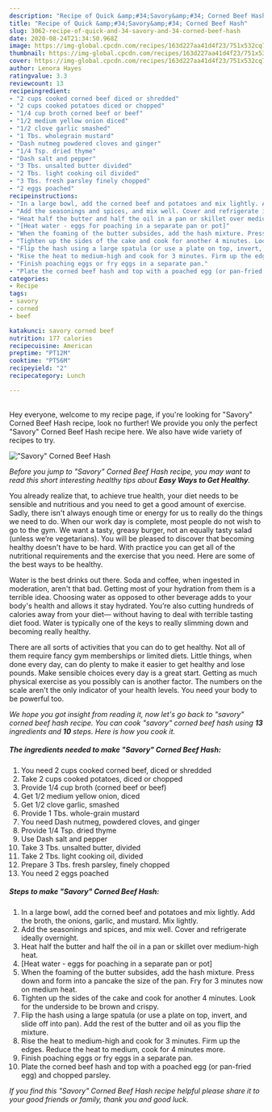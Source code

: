 ```yaml
---
description: "Recipe of Quick &amp;#34;Savory&amp;#34; Corned Beef Hash"
title: "Recipe of Quick &amp;#34;Savory&amp;#34; Corned Beef Hash"
slug: 3062-recipe-of-quick-and-34-savory-and-34-corned-beef-hash
date: 2020-08-24T21:34:50.968Z
image: https://img-global.cpcdn.com/recipes/163d227aa41d4f23/751x532cq70/savory-corned-beef-hash-recipe-main-photo.jpg
thumbnail: https://img-global.cpcdn.com/recipes/163d227aa41d4f23/751x532cq70/savory-corned-beef-hash-recipe-main-photo.jpg
cover: https://img-global.cpcdn.com/recipes/163d227aa41d4f23/751x532cq70/savory-corned-beef-hash-recipe-main-photo.jpg
author: Lenora Hayes
ratingvalue: 3.3
reviewcount: 13
recipeingredient:
- "2 cups cooked corned beef diced or shredded"
- "2 cups cooked potatoes diced or chopped"
- "1/4 cup broth corned beef or beef"
- "1/2 medium yellow onion diced"
- "1/2 clove garlic smashed"
- "1 Tbs. wholegrain mustard"
- "Dash nutmeg powdered cloves and ginger"
- "1/4 Tsp. dried thyme"
- "Dash salt and pepper"
- "3 Tbs. unsalted butter divided"
- "2 Tbs. light cooking oil divided"
- "3 Tbs. fresh parsley finely chopped"
- "2 eggs poached"
recipeinstructions:
- "In a large bowl, add the corned beef and potatoes and mix lightly. Add the broth, the onions, garlic, and mustard. Mix lightly."
- "Add the seasonings and spices, and mix well. Cover and refrigerate ideally overnight."
- "Heat half the butter and half the oil in a pan or skillet over medium-high heat."
- "[Heat water - eggs for poaching in a separate pan or pot]"
- "When the foaming of the butter subsides, add the hash mixture. Press down and form into a pancake the size of the pan. Fry for 3 minutes now on medium heat."
- "Tighten up the sides of the cake and cook for another 4 minutes. Look for the underside to be brown and crispy."
- "Flip the hash using a large spatula (or use a plate on top, invert, and slide off into pan). Add the rest of the butter and oil as you flip the mixture."
- "Rise the heat to medium-high and cook for 3 minutes. Firm up the edges. Reduce the heat to medium, cook for 4 minutes more."
- "Finish poaching eggs or fry eggs in a separate pan."
- "Plate the corned beef hash and top with a poached egg (or pan-fried egg) and chopped parsley."
categories:
- Recipe
tags:
- savory
- corned
- beef

katakunci: savory corned beef 
nutrition: 177 calories
recipecuisine: American
preptime: "PT12M"
cooktime: "PT56M"
recipeyield: "2"
recipecategory: Lunch

---
```

<br>
Hey everyone, welcome to my recipe page, if you're looking for &#34;Savory&#34; Corned Beef Hash recipe, look no further! We provide you only the perfect &#34;Savory&#34; Corned Beef Hash recipe here. We also have wide variety of recipes to try.
<br>


![&#34;Savory&#34; Corned Beef Hash](https://img-global.cpcdn.com/recipes/163d227aa41d4f23/751x532cq70/savory-corned-beef-hash-recipe-main-photo.jpg)

<i>Before you jump to &#34;Savory&#34; Corned Beef Hash recipe, you may want to read this short interesting healthy tips about <strong>Easy Ways to Get Healthy</strong>.</i>

You already realize that, to achieve true health, your diet needs to be sensible and nutritious and you need to get a good amount of exercise. Sadly, there isn't always enough time or energy for us to really do the things we need to do. When our work day is complete, most people do not wish to go to the gym. We want a tasty, greasy burger, not an equally tasty salad (unless we’re vegetarians). You will be pleased to discover that becoming healthy doesn't have to be hard. With practice you can get all of the nutritional requirements and the exercise that you need. Here are some of the best ways to be healthy.

Water is the best drinks out there. Soda and coffee, when ingested in moderation, aren't that bad. Getting most of your hydration from them is a terrible idea. Choosing water as opposed to other beverage adds to your body's health and allows it stay hydrated. You’re also cutting hundreds of calories away from your diet— without having to deal with terrible tasting diet food. Water is typically one of the keys to really slimming down and becoming really healthy.

There are all sorts of activities that you can do to get healthy. Not all of them require fancy gym memberships or limited diets. Little things, when done every day, can do plenty to make it easier to get healthy and lose pounds. Make sensible choices every day is a great start. Getting as much physical exercise as you possibly can is another factor. The numbers on the scale aren't the only indicator of your health levels. You need your body to be powerful too. 


<i>We hope you got insight from reading it, now let's go back to &#34;savory&#34; corned beef hash recipe. You can cook &#34;savory&#34; corned beef hash using <strong>13</strong> ingredients and <strong>10</strong> steps. Here is how you cook it.
</i>

##### The ingredients needed to make &#34;Savory&#34; Corned Beef Hash:

1. You need 2 cups cooked corned beef, diced or shredded
1. Take 2 cups cooked potatoes, diced or chopped
1. Provide 1/4 cup broth (corned beef or beef)
1. Get 1/2 medium yellow onion, diced
1. Get 1/2 clove garlic, smashed
1. Provide 1 Tbs. whole-grain mustard
1. You need Dash nutmeg, powdered cloves, and ginger
1. Provide 1/4 Tsp. dried thyme
1. Use Dash salt and pepper
1. Take 3 Tbs. unsalted butter, divided
1. Take 2 Tbs. light cooking oil, divided
1. Prepare 3 Tbs. fresh parsley, finely chopped
1. You need 2 eggs poached


##### Steps to make &#34;Savory&#34; Corned Beef Hash:

1. In a large bowl, add the corned beef and potatoes and mix lightly. Add the broth, the onions, garlic, and mustard. Mix lightly.
1. Add the seasonings and spices, and mix well. Cover and refrigerate ideally overnight.
1. Heat half the butter and half the oil in a pan or skillet over medium-high heat.
1. [Heat water - eggs for poaching in a separate pan or pot]
1. When the foaming of the butter subsides, add the hash mixture. Press down and form into a pancake the size of the pan. Fry for 3 minutes now on medium heat.
1. Tighten up the sides of the cake and cook for another 4 minutes. Look for the underside to be brown and crispy.
1. Flip the hash using a large spatula (or use a plate on top, invert, and slide off into pan). Add the rest of the butter and oil as you flip the mixture.
1. Rise the heat to medium-high and cook for 3 minutes. Firm up the edges. Reduce the heat to medium, cook for 4 minutes more.
1. Finish poaching eggs or fry eggs in a separate pan.
1. Plate the corned beef hash and top with a poached egg (or pan-fried egg) and chopped parsley.


<i>If you find this &#34;Savory&#34; Corned Beef Hash recipe helpful please share it to your good friends or family, thank you and good luck.</i>
